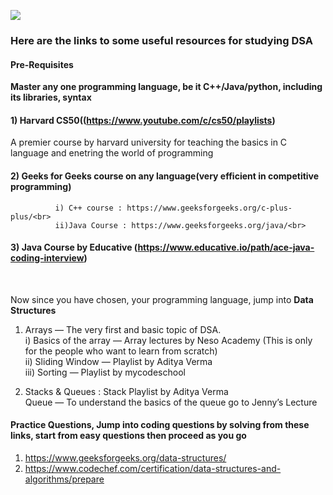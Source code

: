 
![](https://github.com/manvi0308/100DaysOfAlgo/blob/master/resources/img2.jpeg)



### Here are the links to some useful resources for studying DSA<br>

#### Pre-Requisites<br>

**Master any one programming language, be it C++/Java/python, including its libraries, syntax**<br>

#### 1) Harvard CS50((https://www.youtube.com/c/cs50/playlists)<br>
A premier course by harvard university for teaching the basics in C language and enetring the world of programming
#### 2) Geeks for Geeks course on any language(very efficient in competitive programming)<br>
              i) C++ course : https://www.geeksforgeeks.org/c-plus-plus/<br>
              ii)Java Course : https://www.geeksforgeeks.org/java/<br>
#### 3) Java Course by Educative (https://www.educative.io/path/ace-java-coding-interview)
<br>


Now since you have chosen, your programming language, jump into **Data Structures**<br>
1) Arrays — The very first and basic topic of DSA.<br>
             i) Basics of the array — Array lectures by Neso Academy (This is only for the people who want to learn from scratch)<br>
            ii) Sliding Window — Playlist by Aditya Verma<br>
           iii) Sorting — Playlist by mycodeschool<br>
            
2) Stacks & Queues : Stack Playlist by Aditya Verma<br>
   Queue — To understand the basics of the queue go to Jenny’s Lecture<br>


#### Practice Questions, Jump into coding questions by solving from these links, start from easy questions then proceed as you go <br>

1) https://www.geeksforgeeks.org/data-structures/<br>
2) https://www.codechef.com/certification/data-structures-and-algorithms/prepare<br>
<br>





